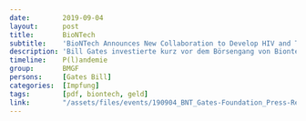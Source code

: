 ```yaml
---
date:        2019-09-04
layout:      post
title:       BioNTech
subtitle:    'BioNTech Announces New Collaboration to Develop HIV and Tuberculosis Programs'
description: 'Bill Gates investierte kurz vor dem Börsengang von Biontec 55 Millionen Dollar. Diese Spende ist auf der Seite der Foundation nicht gelistet'
timeline:    P(l)andemie
group:       BMGF
persons:     [Gates Bill]
categories:  [Impfung]
tags:        [pdf, biontech, geld]
link:        "/assets/files/events/190904_BNT_Gates-Foundation_Press-Release_ENG_final.pdf"
---
```

<object data="{{ page.link }}" style='height:calc(100vh - 400px); width: 100%' type='application/pdf'></object>
